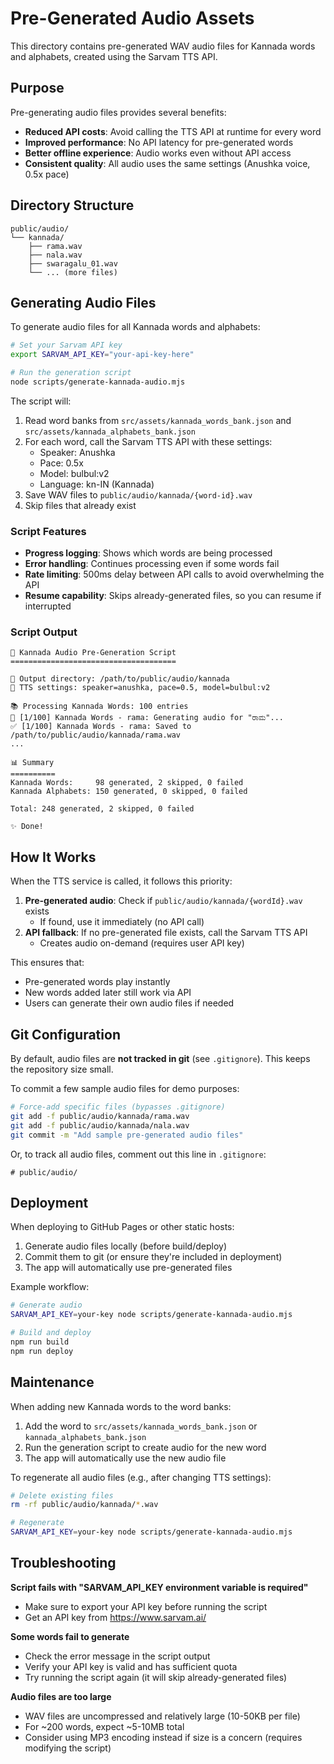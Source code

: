 # Pre-Generated Audio Assets

This directory contains pre-generated WAV audio files for Kannada words and alphabets, created using the Sarvam TTS API.

## Purpose

Pre-generating audio files provides several benefits:
- **Reduced API costs**: Avoid calling the TTS API at runtime for every word
- **Improved performance**: No API latency for pre-generated words
- **Better offline experience**: Audio works even without API access
- **Consistent quality**: All audio uses the same settings (Anushka voice, 0.5x pace)

## Directory Structure

```
public/audio/
└── kannada/
    ├── rama.wav
    ├── nala.wav
    ├── swaragalu_01.wav
    └── ... (more files)
```

## Generating Audio Files

To generate audio files for all Kannada words and alphabets:

```bash
# Set your Sarvam API key
export SARVAM_API_KEY="your-api-key-here"

# Run the generation script
node scripts/generate-kannada-audio.mjs
```

The script will:
1. Read word banks from `src/assets/kannada_words_bank.json` and `src/assets/kannada_alphabets_bank.json`
2. For each word, call the Sarvam TTS API with these settings:
   - Speaker: Anushka
   - Pace: 0.5x
   - Model: bulbul:v2
   - Language: kn-IN (Kannada)
3. Save WAV files to `public/audio/kannada/{word-id}.wav`
4. Skip files that already exist

### Script Features

- **Progress logging**: Shows which words are being processed
- **Error handling**: Continues processing even if some words fail
- **Rate limiting**: 500ms delay between API calls to avoid overwhelming the API
- **Resume capability**: Skips already-generated files, so you can resume if interrupted

### Script Output

```
🚀 Kannada Audio Pre-Generation Script
=====================================

📁 Output directory: /path/to/public/audio/kannada
🎤 TTS settings: speaker=anushka, pace=0.5, model=bulbul:v2

📚 Processing Kannada Words: 100 entries
🎵 [1/100] Kannada Words - rama: Generating audio for "ರಾಮ"...
✅ [1/100] Kannada Words - rama: Saved to /path/to/public/audio/kannada/rama.wav
...

📊 Summary
==========
Kannada Words:     98 generated, 2 skipped, 0 failed
Kannada Alphabets: 150 generated, 0 skipped, 0 failed

Total: 248 generated, 2 skipped, 0 failed

✨ Done!
```

## How It Works

When the TTS service is called, it follows this priority:

1. **Pre-generated audio**: Check if `public/audio/kannada/{wordId}.wav` exists
   - If found, use it immediately (no API call)
2. **API fallback**: If no pre-generated file exists, call the Sarvam TTS API
   - Creates audio on-demand (requires user API key)

This ensures that:
- Pre-generated words play instantly
- New words added later still work via API
- Users can generate their own audio files if needed

## Git Configuration

By default, audio files are **not tracked in git** (see `.gitignore`). This keeps the repository size small.

To commit a few sample audio files for demo purposes:

```bash
# Force-add specific files (bypasses .gitignore)
git add -f public/audio/kannada/rama.wav
git add -f public/audio/kannada/nala.wav
git commit -m "Add sample pre-generated audio files"
```

Or, to track all audio files, comment out this line in `.gitignore`:

```
# public/audio/
```

## Deployment

When deploying to GitHub Pages or other static hosts:

1. Generate audio files locally (before build/deploy)
2. Commit them to git (or ensure they're included in deployment)
3. The app will automatically use pre-generated files

Example workflow:

```bash
# Generate audio
SARVAM_API_KEY=your-key node scripts/generate-kannada-audio.mjs

# Build and deploy
npm run build
npm run deploy
```

## Maintenance

When adding new Kannada words to the word banks:

1. Add the word to `src/assets/kannada_words_bank.json` or `kannada_alphabets_bank.json`
2. Run the generation script to create audio for the new word
3. The app will automatically use the new audio file

To regenerate all audio files (e.g., after changing TTS settings):

```bash
# Delete existing files
rm -rf public/audio/kannada/*.wav

# Regenerate
SARVAM_API_KEY=your-key node scripts/generate-kannada-audio.mjs
```

## Troubleshooting

**Script fails with "SARVAM_API_KEY environment variable is required"**
- Make sure to export your API key before running the script
- Get an API key from https://www.sarvam.ai/

**Some words fail to generate**
- Check the error message in the script output
- Verify your API key is valid and has sufficient quota
- Try running the script again (it will skip already-generated files)

**Audio files are too large**
- WAV files are uncompressed and relatively large (10-50KB per file)
- For ~200 words, expect ~5-10MB total
- Consider using MP3 encoding instead if size is a concern (requires modifying the script)
